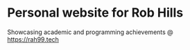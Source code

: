 # Personal website for Rob Hills
Showcasing academic and programming achievements @ https://rah99.tech
